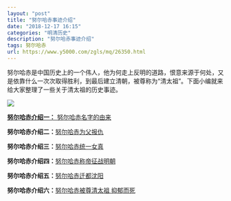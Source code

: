 ```yaml
---
layout: "post"
title: "努尔哈赤事迹介绍"
date: "2018-12-17 16:15"
categories: "明清历史"
description: "努尔哈赤事迹介绍"
tags: 努尔哈赤
url: https://www.y5000.com/zgls/mq/26350.html
---
```






努尔哈赤是中国历史上的一个伟人，他为何走上反明的道路，恨意来源于何处，又是依靠什么一次次取得胜利，到最后建立清朝，被尊称为“清太祖”。下面小编就来给大家整理了一些关于清太祖的历史事迹。

![](https://img.y5000.com/uploads/allimg/171115/13-1G115133040949.jpg)

[**努尔哈赤介绍一：** 努尔哈赤名字的由来](https://www.y5000.com/zgls/mq/28652.html)

**努尔哈赤介绍二：**[努尔哈赤为父报仇](https://www.y5000.com/zgls/mq/25620.html)

**努尔哈赤介绍三：**[努尔哈赤统一女真](https://www.y5000.com/zgls/mq/25621.html)

**努尔哈赤介绍四：**[努尔哈赤称帝征战明朝](https://www.y5000.com/zgls/mq/25623.html)

**努尔哈赤介绍五：**[努尔哈赤迁都沈阳](https://www.y5000.com/zgls/mq/25625.html)

**努尔哈赤介绍六：**[努尔哈赤被尊清太祖 抑郁而死](https://www.y5000.com/zgls/mq/25627.html)
